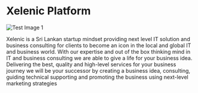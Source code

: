 # Xelenic Platform


![Test Image 1](https://raw.githubusercontent.com/Icovden/icoden_core/master/public/diagram.png)




Xelenic  is a Sri Lankan startup mindset providing next level IT solution and business consulting for clients to become
an icon in the local and global IT and business world.
With our expertise and out of the box thinking mind in IT and business consulting we are able to give a life for your business idea. Delivering the best, quality and high-level services for your business journey we will be your successor by creating a business idea, consulting, guiding technical supporting and promoting the business using next-level marketing strategies
